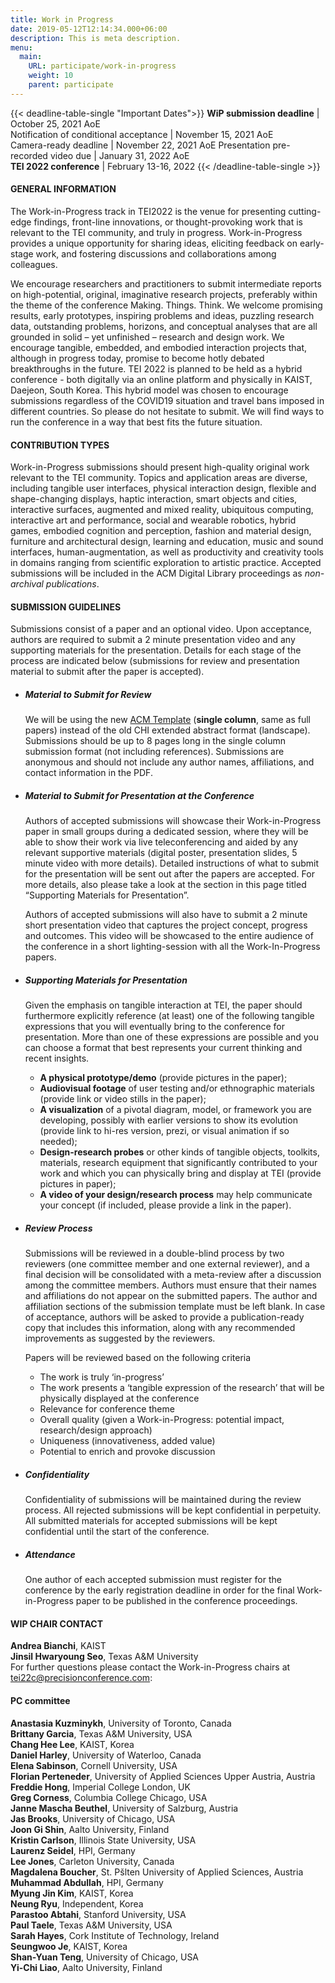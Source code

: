 ```yaml
---
title: Work in Progress
date: 2019-05-12T12:14:34.000+06:00
description: This is meta description.
menu:
  main:
    URL: participate/work-in-progress
    weight: 10
    parent: participate
---
```


{{< deadline-table-single "Important Dates">}}
**WiP submission deadline** | October 25, 2021 AoE  
Notification of conditional acceptance | November 15, 2021 AoE  
Camera-ready deadline | November 22, 2021 AoE
Presentation pre-recorded video due | January 31, 2022 AoE  
**TEI 2022 conference** | February 13-16, 2022
{{< /deadline-table-single >}}

#### GENERAL INFORMATION

The Work-in-Progress track in TEI2022 is the venue for presenting cutting-edge findings, front-line innovations, or thought-provoking work that is relevant to the TEI community, and truly in progress. Work-in-Progress provides a unique opportunity for sharing ideas, eliciting feedback on early-stage work, and fostering discussions and collaborations among colleagues.

We encourage researchers and practitioners to submit intermediate reports on high-potential, original, imaginative research projects, preferably within the theme of the conference Making. Things. Think. We welcome promising results, early prototypes, inspiring problems and ideas, puzzling research data, outstanding problems, horizons, and conceptual analyses that are all grounded in solid – yet unfinished – research and design work. We encourage tangible, embedded, and embodied interaction projects that, although in progress today, promise to become hotly debated breakthroughs in the future.
TEI 2022 is planned to be held as a hybrid conference - both digitally via an online platform and physically in KAIST, Daejeon, South Korea. This hybrid model was chosen to encourage submissions regardless of the COVID19 situation and travel bans imposed in different countries. So please do not hesitate to submit. We will find ways to run the conference in a way that best fits the future situation.

#### CONTRIBUTION TYPES

Work-in-Progress submissions should present high-quality original work relevant to the TEI community. Topics and application areas are diverse, including tangible user interfaces, physical interaction design, flexible and shape-changing displays, haptic interaction, smart objects and cities, interactive surfaces, augmented and mixed reality, ubiquitous computing, interactive art and performance, social and wearable robotics, hybrid games, embodied cognition and perception, fashion and material design, furniture and architectural design, learning and education, music and sound interfaces, human-augmentation, as well as productivity and creativity tools in domains ranging from scientific exploration to artistic practice. Accepted submissions will be included in the ACM Digital Library proceedings as _non-archival publications_.

#### SUBMISSION GUIDELINES

Submissions consist of a paper and an optional video. Upon acceptance, authors are required to submit a 2 minute presentation video and any supporting materials for the presentation. Details for each stage of the process are indicated below (submissions for review and presentation material to submit after the paper is accepted).

- ##### **Material to Submit for Review**

  We will be using the new [ACM Template](https://www.acm.org/publications/taps/word-template-workflow) (**single column**, same as full papers) instead of the old CHI extended abstract format (landscape). Submissions should be up to 8 pages long in the single column submission format (not including references). Submissions are anonymous and should not include any author names, affiliations, and contact information in the PDF.

- ##### **Material to Submit for Presentation at the Conference**

  Authors of accepted submissions will showcase their Work-in-Progress paper in small groups during a dedicated session, where they will be able to show their work via live teleconferencing and aided by any relevant supportive materials  (digital poster, presentation slides, 5 minute video with more details). Detailed instructions of what to submit for the presentation will be sent out after the papers are accepted. For more details, also please take a look at the section in this page titled “Supporting Materials for Presentation”.

  Authors of accepted submissions will also have to submit a 2 minute short presentation video that captures the project concept, progress and outcomes. This video will be showcased to the entire audience of the conference in a short lighting-session with all the Work-In-Progress papers.

- ##### **Supporting Materials for Presentation**

  Given the emphasis on tangible interaction at TEI, the paper should furthermore explicitly reference (at least) one of the following tangible expressions that you will eventually bring to the conference for presentation. More than one of these expressions are possible and you can choose a format that best represents your current thinking and recent insights.

  - **A physical prototype/demo** (provide pictures in the paper);
  - **Audiovisual footage** of user testing and/or ethnographic materials (provide link or video stills in the paper);
  - **A visualization** of a pivotal diagram, model, or framework you are developing, possibly with earlier versions to show its evolution (provide link to hi-res version, prezi, or visual animation if so needed);
  - **Design-research probes** or other kinds of tangible objects, toolkits, materials, research equipment that significantly contributed to your work and which you can physically bring and display at TEI (provide pictures in paper);
  - **A video of your design/research process** may help communicate your concept (if included, please provide a link in the paper).

- ##### **Review Process**

  Submissions will be reviewed in a double-blind process by two reviewers (one committee member and one external reviewer), and a final decision will be consolidated with a meta-review after a discussion among the committee members. Authors must ensure that their names and affiliations do not appear on the submitted papers. The author and affiliation sections of the submission template must be left blank. In case of acceptance, authors will be asked to provide a publication-ready copy that includes this information, along with any recommended improvements as suggested by the reviewers.

  Papers will be reviewed based on the following criteria

  - The work is truly ‘in-progress’
  - The work presents a ‘tangible expression of the research’ that will be physically displayed at the conference

  * Relevance for conference theme
  * Overall quality (given a Work-in-Progress: potential impact, research/design approach)
  * Uniqueness (innovativeness, added value)
  * Potential to enrich and provoke discussion

* ##### **Confidentiality**
  Confidentiality of submissions will be maintained during the review process. All rejected submissions will be kept confidential in perpetuity. All submitted materials for accepted submissions will be kept confidential until the start of the conference.

- ##### **Attendance**
  One author of each accepted submission must register for the conference by the early registration deadline in order for the final Work-in-Progress paper to be published in the conference proceedings.

#### WIP CHAIR CONTACT

**Andrea Bianchi**, KAIST  
**Jinsil Hwaryoung Seo**, Texas A&M University  
For further questions please contact the Work-in-Progress chairs at <tei22c@precisionconference.com>:

#### PC committee

**Anastasia Kuzminykh**, University of Toronto, Canada  
**Brittany Garcia**, Texas A&M University, USA  
**Chang Hee Lee**, KAIST, Korea  
**Daniel Harley**, University of Waterloo, Canada  
**Elena Sabinson**, Cornell University, USA  
**Florian Perteneder**, University of Applied Sciences Upper Austria, Austria  
**Freddie Hong**, Imperial College London, UK  
**Greg Corness**, Columbia College Chicago, USA  
**Janne Mascha Beuthel**, University of Salzburg, Austria  
**Jas Brooks**, University of Chicago, USA  
**Joon Gi Shin**, Aalto University, Finland  
**Kristin Carlson**, Illinois State University, USA  
**Laurenz Seidel**, HPI, Germany  
**Lee Jones**, Carleton University, Canada  
**Magdalena Boucher**, St. Pšlten University of Applied Sciences, Austria  
**Muhammad Abdullah**, HPI, Germany  
**Myung Jin Kim**, KAIST, Korea  
**Neung Ryu**, Independent, Korea  
**Parastoo Abtahi**, Stanford University, USA  
**Paul Taele**, Texas A&M University, USA  
**Sarah Hayes**, Cork Institute of Technology, Ireland  
**Seungwoo Je**, KAIST, Korea  
**Shan-Yuan Teng**, University of Chicago, USA  
**Yi-Chi Liao**, Aalto University, Finland  

